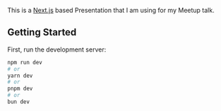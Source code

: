 This is a [Next.js](https://nextjs.org/) based Presentation that I am using for my Meetup talk.

## Getting Started

First, run the development server:

```bash
npm run dev
# or
yarn dev
# or
pnpm dev
# or
bun dev
```
